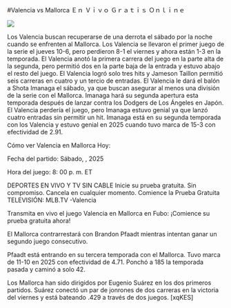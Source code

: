 #Valencia vs Mallorca Ｅｎ Ｖｉｖｏ Ｇｒａｔｉｓ Ｏｎｌｉｎｅ  
  
  
[![](https://i.imgur.com/qSNzIqt.png)](https://movie.rssnews.media/EJnrzcT.php)  
  
Los Valencia buscan recuperarse de una derrota el sábado por la noche cuando se enfrenten al Mallorca. Los Valencia se llevaron el primer juego de la serie el jueves 10-6, pero perdieron 8-1 el viernes y ahora están 1-3 en la temporada. El Valencia anotó la primera carrera del juego en la parte alta de la segunda, pero permitió dos en la parte baja de la entrada y estuvo abajo el resto del juego. El Valencia logró solo tres hits y Jameson Taillon permitió seis carreras en cuatro y un tercio de entradas. El Valencia le dará el balón a Shota Imanaga el sábado, ya que buscan asegurar al menos una división de la serie con el Mallorca. Imanaga hará su segunda apertura esta temporada después de lanzar contra los Dodgers de Los Ángeles en Japón. El Valencia perdería el juego, pero Imanaga estuvo genial ya que lanzó cuatro entradas sin permitir un hit. Imanaga está en su segunda temporada con los Valencia y estuvo genial en 2025 cuando tuvo marca de 15-3 con efectividad de 2.91.

Cómo ver Valencia en Mallorca Hoy:

Fecha del partido: Sábado, , 2025

Hora del juego: 8: 00 p. m. ET

DEPORTES EN VIVO Y TV SIN CABLE
Inicie su prueba gratuita. Sin compromiso. Cancela en cualquier momento.
Comience la Prueba Gratuita
TELEVISIÓN: MLB.TV -Valencia

Transmita en vivo el juego Valencia en Mallorca en Fubo: ¡Comience su prueba gratuita ahora! 

El Mallorca contrarrestará con Brandon Pfaadt mientras intentan ganar un segundo juego consecutivo.

Pfaadt está entrando en su tercera temporada con el Mallorca. Tuvo marca de 11-10 en 2025 con efectividad de 4.71. Ponchó a 185 la temporada pasada y caminó a solo 42.

Los Mallorca han sido dirigidos por Eugenio Suárez en los dos primeros partidos. Suárez conectó un par de jonrones de dos carreras en la victoria del viernes y está bateando .429 a través de dos juegos. [xqKES]